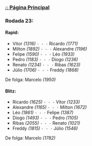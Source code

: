 ### [⌂ Página Principal](https://grupo-de-xadrez.github.io/)

### Rodada 23:

#### Rapid:

* Vitor *(1316)* `· - ·` Ricardo *(1771)*  
* Milton *(1892)* `· - ·` Alexandre *(1196)*  
* Felipe *(1590)* `· - ·` Léo *(1933)*  
* Pedro *(1183)* `· - ·` Diogo *(1236)*  
* Renato *(1234)* `· - ·` Ribas *(1623)*  
* Júlio *(1706)* `· - ·` Freddy *(1868)*  

De folga: Marcelo *(1950)*

#### Blitz:

* Ricardo *(1625)* `· - ·` Vitor *(1233)*  
* Alexandre *(1165)* `· - ·` Milton *(1672)*  
* Léo *(1861)* `· - ·` Felipe *(1387)*  
* Diogo *(1493)* `· - ·` Pedro *(1105)*  
* Ribas *(2055)* `· - ·` Renato *(1021)*  
* Freddy *(1815)* `· - ·` Júlio *(1546)*  

De folga: Marcelo *(1782)*


